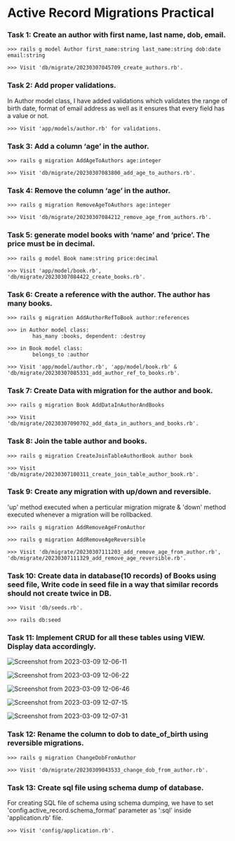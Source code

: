 
# Active Record Migrations Practical

### Task 1: Create an author with first name, last name, dob, email.

```
>>> rails g model Author first_name:string last_name:string dob:date email:string

>>> Visit 'db/migrate/20230307045709_create_authors.rb'.

```


### Task 2: Add proper validations.

In Author model class, I have added validations which validates the range of birth date, format of email address as well as it ensures that every field has a value or not.

```
>>> Visit 'app/models/author.rb' for validations.

```


### Task 3: Add a column ‘age’ in the author.

```
>>> rails g migration AddAgeToAuthors age:integer

>>> Visit 'db/migrate/20230307083800_add_age_to_authors.rb'.

```


### Task 4: Remove the column ‘age’ in the author.

```
>>> rails g migration RemoveAgeToAuthors age:integer

>>> Visit 'db/migrate/20230307084212_remove_age_from_authors.rb'.

```


### Task 5: generate model books with ‘name’ and ‘price’. The price must be in decimal.

```
>>> rails g model Book name:string price:decimal

>>> Visit 'app/model/book.rb', 'db/migrate/20230307084422_create_books.rb'.

```


### Task 6: Create a reference with the author. The author has many books.

```
>>> rails g migration AddAuthorRefToBook author:references

>>> in Author model class: 
        has_many :books, dependent: :destroy

>>> in Book model class: 
        belongs_to :author

>>> Visit 'app/model/author.rb', 'app/model/book.rb' & 'db/migrate/20230307085331_add_author_ref_to_books.rb'.

```


### Task 7: Create Data with migration for the author and book.

```
>>> rails g migration Book AddDataInAuthorAndBooks

>>> Visit 'db/migrate/20230307090702_add_data_in_authors_and_books.rb'.

```


### Task 8: Join the table author and books.

```
>>> rails g migration CreateJoinTableAuthorBook author book

>>> Visit 'db/migrate/20230307100311_create_join_table_author_book.rb'.

```


### Task 9: Create any migration with up/down and reversible.
'up' method executed when a perticular migration migrate & 'down' method executed whenever a migration will be rollbacked. 

```
>>> rails g migration AddRemoveAgeFromAuthor

>>> rails g migration AddRemoveAgeReversible

>>> Visit 'db/migrate/20230307111203_add_remove_age_from_author.rb', 'db/migrate/20230307111329_add_remove_age_reversible.rb'.

```


### Task 10: Create data in database(10 records) of Books using seed file, Write code in seed file in a way that similar records should not create twice in DB.

```
>>> Visit 'db/seeds.rb'.

>>> rails db:seed

```


### Task 11: Implement CRUD for all these tables using VIEW. Display data accordingly.

![Screenshot from 2023-03-09 12-06-11](https://user-images.githubusercontent.com/124874665/223940738-f58f9719-3899-41f2-9bf4-5f8435166976.png)

![Screenshot from 2023-03-09 12-06-22](https://user-images.githubusercontent.com/124874665/223940762-6bfaf290-6c89-4410-820b-7d9256655a0e.png)

![Screenshot from 2023-03-09 12-06-46](https://user-images.githubusercontent.com/124874665/223940783-34dc1ce4-b230-4659-9676-e9b92b650d2f.png)

![Screenshot from 2023-03-09 12-07-15](https://user-images.githubusercontent.com/124874665/223940799-1e4181da-6e86-47dc-86f8-cecb475465c7.png)

![Screenshot from 2023-03-09 12-07-31](https://user-images.githubusercontent.com/124874665/223940812-01739af4-35f1-4ecb-9daa-283cb20e03fd.png)


### Task 12: Rename the column to dob to date_of_birth using reversible migrations.

```
>>> rails g migration ChangeDobFromAuthor

>>> Visit 'db/migrate/20230309043533_change_dob_from_author.rb'.

```

### Task 13: Create sql file using schema dump of database.

For creating SQL file of schema using schema dumping, we have to set 'config.active_record.schema_format' parameter as ':sql' inside 'application.rb' file.
```
>>> Visit 'config/application.rb'.

```
